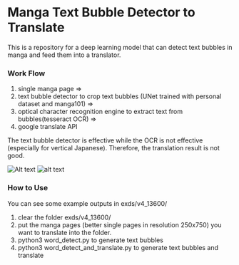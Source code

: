 # Manga Text Bubble Detector to Translate
This is a repository for a deep learning model that can detect text bubbles in manga and feed them into a translator.


### Work Flow
1. single manga page =>
2. text bubble detector to crop text bubbles (UNet trained with personal dataset and manga101) =>
3. optical character recognition engine to extract text from bubbles(tesseract OCR) => 
4. google translate API

The text bubble detector is effective while the OCR is not effective (especially for vertical Japanese). Therefore, the translation result is not good.


![Alt text](./wd_lab/v4_13600/#cont/003r_cont.jpg?raw=true "Title")
![alt text]([wd_lab/v4_13600/#cont/003r_cont.jpg](https://github.com/VincentQQu/manga_text_bubble_detect_translate/blob/main/wd_lab/v4_13600/%23cont/003l_cont.jpg))

### How to Use
You can see some example outputs in exds/v4_13600/
1. clear the folder exds/v4_13600/
2. put the manga pages (better single pages in resolution 250x750) you want to translate into the folder.
3. python3 word_detect.py to generate text bubbles
4. python3 word_detect_and_translate.py to generate text bubbles and translate
